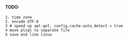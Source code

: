 #### TODO:
    1. time zone
    2. encode UTF-8
    3 # speed up apt-get, config.cache.auto_detect = true
    4 move plsql to separate file
    5 save end line linux